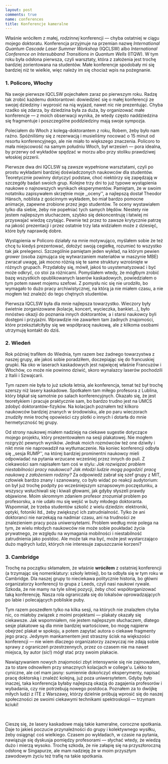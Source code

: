 ```yaml
---
layout: post
comments: true
name: conferences
title: Konferencje kameralne
---
```


Właśnie wróciłem z małej, _rodzinnej_ konferencji — chyba ostatniej w ciągu mojego doktoratu. Konferencja przyjmuje na przemian nazwę _International Quantum Cascade Laser Summer Workshop_ (IQCLSW) albo _International Conference on Intersubband Transitions in Quantum Wells_ (ITQW). W tym roku była odsłona pierwsza, czyli warsztaty, która z założenia jest trochę bardziej zorientowana na studentów. Małe konferencje spodobały mi się bardziej niż te wielkie, więc należy im się chociaż wpis na pożegnanie.

### 1. Policoro, Włochy

Na swoje pierwsze IQCLSW pojechałem zaraz po pierwszym roku. Radzę tak zrobić każdemu doktorantowi: dowiedzieć się o małej konferencji ze swojej dziedziny i wyprosić na nią wyjazd, nawet nic nie prezentując. Chyba rzadko się zdarza, by dziedzina była za duża, by organizować małe konferencje — z moich obserwacji wynika, że wtedy często naddziedzina się fragmentuje i poszczególne poddziedziny mają swoje sympozja.

Poleciałem do Włoch z kolegą-doktorantem z roku, Robem, żeby było nam raźno. Spóźniliśmy się z rezerwacją i musieliśmy nocować o 15 minut od resortu konferencyjnego, ale nie miało to większego znaczenia. Policoro to mała miejscowość na samym południu Włoch, był wrzesień — pora idealna, by przerwy od wykładów spędzać w morzu albo przy stoliku prawdziwej włoskiej pizzerii.

Pierwsze dwa dni IQCLSW są zawsze wypełnione warsztatami, czyli po prostu wykładami bardziej doświadczonych naukowców dla studentów. Teoretycznie powinny dotyczyć podstaw, choć niektórzy się zapędzają w szczegóły badań swoich grup. Kolejne trzy dni to już typowe wystąpienia naukowe o najnowszych wynikach eksperymentów. Pamiętam, że w swoim notatniku zapisywałem skrzętnie moje ,,oceny'', a najlepszą dostał Theodor Hänsch, noblista z gościnnym wykładem, bo miał bardzo pomocne animacje, zapewne zrobione przez jego studentów. Te oceny wystawiałem tylko dla siebie, żeby nie popełniać tych samych błędów. Niestety nie jestem najlepszym słuchaczem, szybko się dekoncentruję i łatwiej mi przyswajać wiedzę czytając. Pewnie też przez to zawsze krytycznie patrzę na jakość prezentacji i przez ostatnie trzy lata widziałem może z dziesięć, które były naprawdę dobre.

Wystąpienia w Policoro działały na mnie motywująco, myślałem sobie że też chcę tu kiedyś prezentować, dołożyć swoją cegiełkę, rozumieć to wszystko tak jak prelegenci. Szczególnie pamiętam jeden wykład, na którym pewien _grower_ (osoba zajmująca się wytwarzaniem materiałów w maszynie MBE) zwracał uwagę, jak mocno różnią się te same struktury wzrośnięte w różnych grupach. Przydałoby się, mówił, jakoś to usystematyzować i być może odkryć, co stoi za różnicami. Pomyślałem wtedy, że mógłbym zrobić bazę wszystkich opublikowanych laserów kaskadowych, powiedziałem o tym potem nawet mojemu szefowi. Z pomysłu nic się nie urodziło, bo wymagało to dużo pracy archiwistycznej, na którą ja nie miałem czasu, a nie mogłem też znaleźć do tego chętnych studentów.

Pierwsza IQCLSW była dla mnie najlepsza towarzystko. Wieczory były świetnie zorganizowane (kolacje, koncert, wycieczka, bankiet...), było mnóstwo okazji do poznania innych doktorantów, a i starsi naukowcy byli dostępni i przyjaźni. Wprawdzie nie zawarłem tam żadnych znajomości, które przekształciłyby się we współpracę naukową, ale z kilkoma osobami utrzymuję kontakt do dziś.

### 2. Wiedeń

Rok później trafiłem do Wiednia, tym razem bez żadnego towarzystwa z naszej grupy, ale jakoś sobie poradziłem, doczepiając się do francuskiej grupki. Na oko w laserach kaskadowych jest najwięcej właśnie Francuzów i Włochów, co może nie powinno dziwić, skoro wynalazcy laserów pochodzili z Italii i Szwajcarii.

Tym razem nie była to już szkoła letnia, ale konferencja, temat też był trochę szerszy niż lasery kaskadowe. Spotkałem tam miłego profesora z Lublina, który błąkał się samotnie po salach konferencyjnych. Okazało się, że jest teoretykiem i pracuje praktycznie sam, bo bardzo trudno jest na UMCS zdobyć doktorantów-fizyków. Na kolacjach poznałem też kilkoro naukowców bardziej znanych w środowisku, ale po paru wieczorach znudziły mnie trochę opowieści czy plotki o innych i dotarła do mnie hermetyczność tej grupy.

Od strony naukowej miałem nadzieję na ciekawe sugestie dotyczące mojego projektu, który prezentowałem na sesji plakatowej. Nie mogłem rozgryźć pewnych wyników. Jednak moich rozmówców też one dziwiły i nikt mnie nie naprowadził na wytłumaczenie. Na koniec konferencji odbyła się ,,sesja RUMP'', na której bardziej prominentni naukowcy mieli odpowiadać na pytania wrzucane wcześniej przez innych do puli. Z ciekawości sam napisałem tam coś w stylu: _Jak rozwiązać problem niestabilności pracy naukowca? Jak młodzi ludzie mogą pogodzić pracę naukową z założeniem rodziny?_ Za odpowiedź zabrał się szef grupy z MIT, człowiek bardzo znany i szanowany, co było widać po reakcji audytorium: on był już trochę podpity po wcześniejszym sznapsowym poczęstunku, a wszyscy wsłuchiwali się i kiwali głowami, jak gdyby słyszeli prawdy objawione. Moim skromnym zdaniem profesor zrozumiał problem po profesorsku, a nie udało mu się wejść w buty młodego doktoranta. Wspomniał, że trzeba studentów szkolić z wielu dziedzin: elektroniki, optyki, fotoniki itd., żeby zwiększyć ich zatrudnialność. Tylko że ani doktoranci nie narzekają na nadmiar czasu, ani na trudności ze znalezieniem pracy poza uniwersytetami. Problem według mnie polega na tym, że wielu młodych naukowców nie może sobie poukładać życia prywatnego, ze względu na wymagania mobilności i niestabilność zatrudnienia jako postdoc. Ale może tak ma być, może jest wystarczająco dużo mądrych ludzi, których nie interesuje zapuszczanie korzeni?

### 3. Cambridge
Trochę na początku skłamałem, że właśnie **wróciłem** z ostatniej konferencji (a trzymając się nomenklatury: szkoły letniej), bo ta odbyła się w tym roku w Cambridge. Dla naszej grupy to nieciekawa politycznie historia, bo główni organizatorzy konferencji to grupa z Leeds, czyli nasi naukowi rywale. Szkoda, że nie mamy na tyle silnej pozycji, żeby choć współorganizować taką konferencję. Nasza rola ograniczała się do lokalsów oprowadzających po labie i polecających pobliskie puby.

Tym razem poszedłem tylko na kilka sesji, na których nie znalazłem chyba nic, co miałoby związek z moimi projektami — plakaty okazały się ciekawsze. Jak wspomniałem, nie jestem najlepszym słuchaczem, dlatego sesje plakatowe są dla mnie bardziej wartościowe, bo mogę najpierw obejrzeć plakat w spokoju, a potem zapytać autora o ciekawe fragmenty jego pracy. Jedynym mankamentem jest straszny ścisk na większości konferencji — nie wiem dlaczego organizatorzy zazwyczaj nie zdają sobie sprawy z ograniczeń przestrzennych, przez co czasem nie ma nawet miejsca, by autor (sic!) mógł stać przy swoim plakacie.

Nawiązywaniem nowych znajomości zbyt intensywnie się nie zajmowałem, za to stare odnowiłem przy smacznych kolacjach w college'u. Lekko to cyniczne, ale cel mam jasny: sumiennie dokończyć eksperymenty, napisać pracę doktorską i znaleźć kolejną, już poza uniwersytetem. Gdyby było inaczej, taka konferencja byłaby najlepszą okazją do zagajenia profesorów i wybadania, czy nie potrzebują nowego postdoca. Poznałem za to dwójkę miłych ludzi z ITE z Warszawy, którzy dzielnie próbują wprosić się do naszej społeczności ze swoimi ciekawymi technikami spektroskopii — trzymam kciuki!

<br>

Cieszę się, że lasery kaskadowe mają takie kameralne, coroczne spotkania. Daje to jakieś poczucie przynależności do grupy i kolektywnego wysiłku, żeby osiągnąć coś wielkiego. Czasem po wykładach, w czasie na pytania, nawiązuje się dyskusja pomiędzy profesorami — słychać wtedy, że wiedzą dużo i mierzą wysoko. Trochę szkoda, że nie załapię się na przyszłoroczną odsłonę w Singapurze, ale mam nadzieję że w moim przyszłym zawodowym życiu też trafię na takie spotkania.